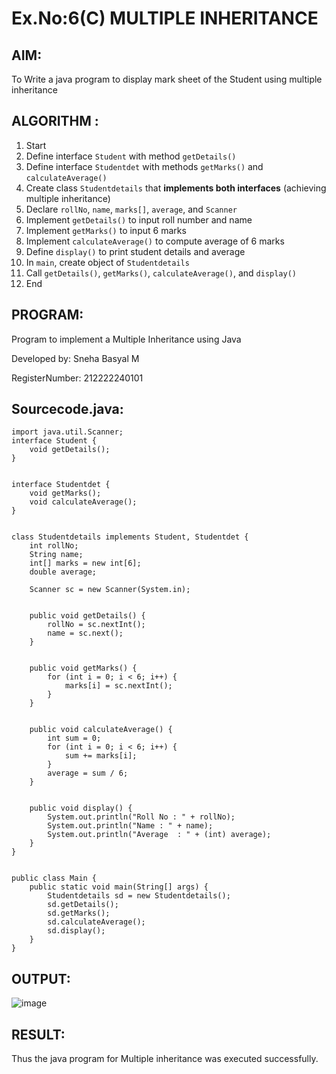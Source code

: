 # Ex.No:6(C)             MULTIPLE INHERITANCE 

## AIM:
To Write a java program to display mark sheet of the Student using multiple inheritance


## ALGORITHM :

1. Start
2. Define interface `Student` with method `getDetails()`
3. Define interface `Studentdet` with methods `getMarks()` and `calculateAverage()`
4. Create class `Studentdetails` that **implements both interfaces** (achieving multiple inheritance)
5. Declare `rollNo`, `name`, `marks[]`, `average`, and `Scanner`
6. Implement `getDetails()` to input roll number and name
7. Implement `getMarks()` to input 6 marks
8. Implement `calculateAverage()` to compute average of 6 marks
9. Define `display()` to print student details and average
10. In `main`, create object of `Studentdetails`
11. Call `getDetails()`, `getMarks()`, `calculateAverage()`, and `display()`
12. End

## PROGRAM:

Program to implement a Multiple Inheritance using Java

Developed by: Sneha Basyal M

RegisterNumber: 212222240101


## Sourcecode.java:
```
import java.util.Scanner;
interface Student {
    void getDetails();
}


interface Studentdet {
    void getMarks();
    void calculateAverage();
}


class Studentdetails implements Student, Studentdet {
    int rollNo;
    String name;
    int[] marks = new int[6];
    double average;

    Scanner sc = new Scanner(System.in);

  
    public void getDetails() {
        rollNo = sc.nextInt();
        name = sc.next();
    }

  
    public void getMarks() {
        for (int i = 0; i < 6; i++) {
            marks[i] = sc.nextInt();
        }
    }

 
    public void calculateAverage() {
        int sum = 0;
        for (int i = 0; i < 6; i++) {
            sum += marks[i];
        }
        average = sum / 6;
    }

  
    public void display() {
        System.out.println("Roll No : " + rollNo);
        System.out.println("Name : " + name);
        System.out.println("Average  : " + (int) average);
    }
}


public class Main {
    public static void main(String[] args) {
        Studentdetails sd = new Studentdetails();
        sd.getDetails();
        sd.getMarks();
        sd.calculateAverage();
        sd.display();
    }
}
```

## OUTPUT:
![image](https://github.com/user-attachments/assets/2cb846b6-339d-4955-a634-116578fc3e42)



## RESULT:
Thus the java program for Multiple inheritance was executed successfully.







